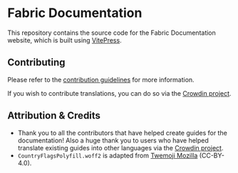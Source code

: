 # Fabric Documentation

This repository contains the source code for the Fabric Documentation website, which is built using [VitePress](https://vitepress.dev/).

## Contributing

Please refer to the [contribution guidelines](./contributing) for more information.

If you wish to contribute translations, you can do so via the [Crowdin project](https://crowdin.com/project/fabricmc).

## Attribution & Credits

- Thank you to all the contributors that have helped create guides for the documentation! Also a huge thank you to users who have helped translate existing guides into other languages via the [Crowdin project](https://crowdin.com/project/fabricmc).
- `CountryFlagsPolyfill.woff2` is adapted from [Twemoji Mozilla](https://github.com/mozilla/twemoji-colr/blob/master/LICENSE#license-for-the-visual-design) (CC-BY-4.0).
